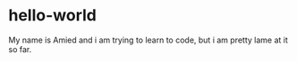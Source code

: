 # hello-world
My name is Amied and i am trying to learn to code, but i am pretty lame at it so far.
